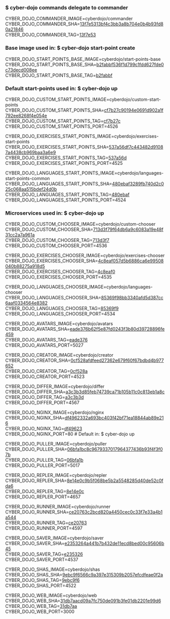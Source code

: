 ### $ cyber-dojo commands delegate to commander

CYBER_DOJO_COMMANDER_IMAGE=cyberdojo/commander  
CYBER_DOJO_COMMANDER_SHA=[13f7e5313bf4c3bb3a8b704e0b4b93fd80a21846](https://github.com/cyber-dojo/commander/commit/13f7e5313bf4c3bb3a8b704e0b4b93fd80a21846)  
CYBER_DOJO_COMMANDER_TAG=[13f7e53](https://hub.docker.com/layers/cyberdojo/commander/13f7e53/images/sha256-12f61317fa0bcd53900a29e1d42c332f13fc037ecfa0ba41010519f69d7a6fae)  

### Base image used in: $ cyber-dojo start-point create

CYBER_DOJO_START_POINTS_BASE_IMAGE=cyberdojo/start-points-base  
CYBER_DOJO_START_POINTS_BASE_SHA=[b2fabbf536f1d799c1fdd627fde0c73decd008ee](https://github.com/cyber-dojo/start-points-base/commit/b2fabbf536f1d799c1fdd627fde0c73decd008ee)  
CYBER_DOJO_START_POINTS_BASE_TAG=[b2fabbf](https://hub.docker.com/layers/cyberdojo/start-points-base/b2fabbf/images/sha256-98ec05964426dee091992aac4cb8bdc3982402900838a36c2699580711f753b9)  

### Default start-points used in: $ cyber-dojo up

CYBER_DOJO_CUSTOM_START_POINTS_IMAGE=cyberdojo/custom-start-points  
CYBER_DOJO_CUSTOM_START_POINTS_SHA=[cf7b27c90194e0691d902a1f792ee8268f4e054e](https://github.com/cyber-dojo/custom-start-points/commit/cf7b27c90194e0691d902a1f792ee8268f4e054e)  
CYBER_DOJO_CUSTOM_START_POINTS_TAG=[cf7b27c](https://hub.docker.com/layers/cyberdojo/custom-start-points/cf7b27c/images/sha256-4f2bd96aa896a8ac2f3096fac48a386cc2b783d18a015545f26c04ec5b8145a9)  
CYBER_DOJO_CUSTOM_START_POINTS_PORT=4526

CYBER_DOJO_EXERCISES_START_POINTS_IMAGE=cyberdojo/exercises-start-points  
CYBER_DOJO_EXERCISES_START_POINTS_SHA=[537a56df7c443482d91087a4438cb969baa3a6e9](https://github.com/cyber-dojo/exercises-start-points/commit/537a56df7c443482d91087a4438cb969baa3a6e9)  
CYBER_DOJO_EXERCISES_START_POINTS_TAG=[537a56d](https://hub.docker.com/layers/cyberdojo/exercises-start-points/537a56d/images/sha256-74efe89ac3100e1991e508a7ec382a4898a99ffeb57166b9342aec00098aab14)  
CYBER_DOJO_EXERCISES_START_POINTS_PORT=4525

CYBER_DOJO_LANGUAGES_START_POINTS_IMAGE=cyberdojo/languages-start-points-common  
CYBER_DOJO_LANGUAGES_START_POINTS_SHA=[480ebaf3289fb740d2c025c068aa515bdef24d0b](https://github.com/cyber-dojo/languages-start-points/commit/480ebaf3289fb740d2c025c068aa515bdef24d0b)  
CYBER_DOJO_LANGUAGES_START_POINTS_TAG=[480ebaf](https://hub.docker.com/layers/cyberdojo/languages-start-points-common/480ebaf/images/sha256-90efc0d9d44a1243c858c35b52570d09ba8759338693befe754dfcfbe8d66b30)  
CYBER_DOJO_LANGUAGES_START_POINTS_PORT=4524

### Microservices used in: $ cyber-dojo up

CYBER_DOJO_CUSTOM_CHOOSER_IMAGE=cyberdojo/custom-chooser  
CYBER_DOJO_CUSTOM_CHOOSER_SHA=[713d3f79f64db6a9c6083a19e48f31cc2a7a961a](https://github.com/cyber-dojo/custom-chooser/commit/713d3f79f64db6a9c6083a19e48f31cc2a7a961a)  
CYBER_DOJO_CUSTOM_CHOOSER_TAG=[713d3f7](https://hub.docker.com/layers/cyberdojo/custom-chooser/713d3f7/images/sha256-73a96f3e43d1618bb231eb1121a358bdce8cea76052a28a2488c07abc1298549)  
CYBER_DOJO_CUSTOM_CHOOSER_PORT=4536

CYBER_DOJO_EXERCISES_CHOOSER_IMAGE=cyberdojo/exercises-chooser  
CYBER_DOJO_EXERCISES_CHOOSER_SHA=[4c8eaf057d5b6886ca6e99508040b88275a918d5](https://github.com/cyber-dojo/exercises-chooser/commit/4c8eaf057d5b6886ca6e99508040b88275a918d5)  
CYBER_DOJO_EXERCISES_CHOOSER_TAG=[4c8eaf0](https://hub.docker.com/layers/cyberdojo/exercises-chooser/4c8eaf0/images/sha256-541583eb608ce50a15cc23fd4152162a03a14b2bf14328df84df338e97e246f0)  
CYBER_DOJO_EXERCISES_CHOOSER_PORT=4535

CYBER_DOJO_LANGUAGES_CHOOSER_IMAGE=cyberdojo/languages-chooser  
CYBER_DOJO_LANGUAGES_CHOOSER_SHA=[85369f98bb3340afd5d387cc6aaf0334564e8382](https://github.com/cyber-dojo/languages-chooser/commit/85369f98bb3340afd5d387cc6aaf0334564e8382)  
CYBER_DOJO_LANGUAGES_CHOOSER_TAG=[85369f9](https://hub.docker.com/layers/cyberdojo/languages-chooser/85369f9/images/sha256-b71a56b877553689b92cb6b590dc87f146eb56074d55425f14e7b259447040bf)  
CYBER_DOJO_LANGUAGES_CHOOSER_PORT=4534

CYBER_DOJO_AVATARS_IMAGE=cyberdojo/avatars  
CYBER_DOJO_AVATARS_SHA=[eade376b62f5e87fd0243f3b80d39728896fe459](https://github.com/cyber-dojo/avatars/commit/eade376b62f5e87fd0243f3b80d39728896fe459)  
CYBER_DOJO_AVATARS_TAG=[eade376](https://hub.docker.com/layers/cyberdojo/avatars/eade376/images/sha256-e3df2a55f69ca7789f06d1122e07b690a64ef01a42a5aba9edb06d331e0d2075)  
CYBER_DOJO_AVATARS_PORT=5027

CYBER_DOJO_CREATOR_IMAGE=cyberdojo/creator  
CYBER_DOJO_CREATOR_SHA=[0cf528afdfeed27362e679f60f67bdbd4b977652](https://github.com/cyber-dojo/creator/commit/0cf528afdfeed27362e679f60f67bdbd4b977652)  
CYBER_DOJO_CREATOR_TAG=[0cf528a](https://hub.docker.com/layers/cyberdojo/creator/0cf528a/images/sha256-ac373e5387bba511e86df72502404ce2a97ccde654aba993c49f2d8fde536539)  
CYBER_DOJO_CREATOR_PORT=4523

CYBER_DOJO_DIFFER_IMAGE=cyberdojo/differ  
CYBER_DOJO_DIFFER_SHA=[a3c3b3d85feb74739ca71b105b11c0c813eb1a8c](https://github.com/cyber-dojo/differ/commit/a3c3b3d85feb74739ca71b105b11c0c813eb1a8c)  
CYBER_DOJO_DIFFER_TAG=[a3c3b3d](https://hub.docker.com/layers/cyberdojo/differ/a3c3b3d/images/sha256-086a71e79355b0a3d0b4a60015854673c4ef3c8aa5ada37538dc264dafe06748)  
CYBER_DOJO_DIFFER_PORT=4567

CYBER_DOJO_NGINX_IMAGE=cyberdojo/nginx  
CYBER_DOJO_NGINX_SHA=[df4962332a693bc403f42bf71ea18844ab89e216](https://github.com/cyber-dojo/nginx/commit/df4962332a693bc403f42bf71ea18844ab89e216)  
CYBER_DOJO_NGINX_TAG=[df49623](https://hub.docker.com/layers/cyberdojo/nginx/df49623/images/sha256-e266e775aaf035aaa67069d7550f8c987f1eed5231222ac5d438202982e119ea)  
CYBER_DOJO_NGINX_PORT=80 # Default in: $ cyber-dojo up

CYBER_DOJO_PULLER_IMAGE=cyberdojo/puller  
CYBER_DOJO_PULLER_SHA=[06bfa1bc8c9679337017964377436b93f4f3f07b](https://github.com/cyber-dojo/puller/commit/06bfa1bc8c9679337017964377436b93f4f3f07b)  
CYBER_DOJO_PULLER_TAG=[06bfa1b](https://hub.docker.com/layers/cyberdojo/puller/06bfa1b/images/sha256-db5dcf97b418afbfc8a07b92348d485df163f561079237709a0c17c9f363c898)  
CYBER_DOJO_PULLER_PORT=5017

CYBER_DOJO_REPLER_IMAGE=cyberdojo/repler  
CYBER_DOJO_REPLER_SHA=[8e14e0c9b5f068be5b2a5548285d40de52c0fda6](https://github.com/cyber-dojo/repler/commit/8e14e0c9b5f068be5b2a5548285d40de52c0fda6)  
CYBER_DOJO_REPLER_TAG=[8e14e0c](https://hub.docker.com/layers/cyberdojo/repler/8e14e0c/images/sha256-0f0f27538f9a8fa1317b9ac64aa21d0a270b29c2b52c5ea5f8b8b976b556757e)  
CYBER_DOJO_REPLER_PORT=4657

CYBER_DOJO_RUNNER_IMAGE=cyberdojo/runner  
CYBER_DOJO_RUNNER_SHA=[ce20763c2bcd820a4450cec0c33f7e33a4b1a544](https://github.com/cyber-dojo/runner/commit/ce20763c2bcd820a4450cec0c33f7e33a4b1a544)  
CYBER_DOJO_RUNNER_TAG=[ce20763](https://hub.docker.com/layers/cyberdojo/runner/ce20763/images/sha256-4fffc1721f8789a40590dc5d6cf935acb56246abea5400cc03d233542ddf0d4d)  
CYBER_DOJO_RUNNER_PORT=4597

CYBER_DOJO_SAVER_IMAGE=cyberdojo/saver  
CYBER_DOJO_SAVER_SHA=[e2353264a441b7b432de11ecd8bed00c95606b45](https://github.com/cyber-dojo/saver/commit/e2353264a441b7b432de11ecd8bed00c95606b45)  
CYBER_DOJO_SAVER_TAG=[e235326](https://hub.docker.com/layers/cyberdojo/saver/e235326/images/sha256-e5a44d57d4ba771d17aca5b96bd33ac182cf95f778d9a5f6302eb629f403f500)  
CYBER_DOJO_SAVER_PORT=4537

CYBER_DOJO_SHAS_IMAGE=cyberdojo/shas  
CYBER_DOJO_SHAS_SHA=[9ebc9f6566c9a397e315309b2057efcdfeae0f2a](https://github.com/cyber-dojo/shas/commit/9ebc9f6566c9a397e315309b2057efcdfeae0f2a)  
CYBER_DOJO_SHAS_TAG=[9ebc9f6](https://hub.docker.com/layers/cyberdojo/shas/9ebc9f6/images/sha256-4fc1d85f995456f8c6426eadd8b4551e3a4b9a12c80c22a783cb84ee5be2e892)  
CYBER_DOJO_SHAS_PORT=4522

CYBER_DOJO_WEB_IMAGE=cyberdojo/web  
CYBER_DOJO_WEB_SHA=[31db7aacd09a7fc750de091b3fe01db2201e99d6](https://github.com/cyber-dojo/web/commit/31db7aacd09a7fc750de091b3fe01db2201e99d6)  
CYBER_DOJO_WEB_TAG=[31db7aa](https://hub.docker.com/layers/cyberdojo/web/31db7aa/images/sha256-64239f94db4ced3c9264b3c40ca5cca6dee394353635e7139e84f09d04e3c8ee)  
CYBER_DOJO_WEB_PORT=3000

